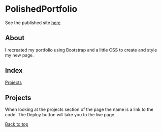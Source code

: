 # PolishedPortfolio

See the published site [here](chrisruizaz.github.io/PolishedPortfolio/)

## About

I recreated my portfolio using Bootstrap and a little CSS to create and style my new page.

## Index

[Projects](#Projects)

## Projects

When looking at the projects section of the page the name is a link to the code. The Deploy button will take you to the live page.

[Back to top](#)
